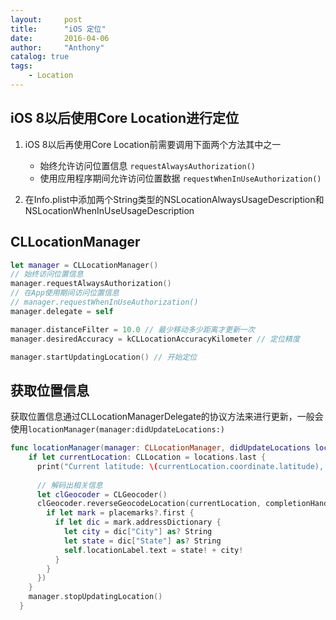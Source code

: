 ```yaml
---
layout:     post
title:      "iOS 定位"
date:       2016-04-06
author:     "Anthony"
catalog: true
tags:
    - Location
---
```


## iOS 8以后使用Core Location进行定位

1. iOS 8以后再使用Core Location前需要调用下面两个方法其中之一

	* 始终允许访问位置信息 `requestAlwaysAuthorization()`
	* 使用应用程序期间允许访问位置数据 `requestWhenInUseAuthorization()`

2. 在Info.plist中添加两个String类型的NSLocationAlwaysUsageDescription和NSLocationWhenInUseUsageDescription


## CLLocationManager

```swift
let manager = CLLocationManager()
// 始终访问位置信息
manager.requestAlwaysAuthorization()
// 在App使用期间访问位置信息
// manager.requestWhenInUseAuthorization()
manager.delegate = self

manager.distanceFilter = 10.0 // 最少移动多少距离才更新一次
manager.desiredAccuracy = kCLLocationAccuracyKilometer // 定位精度

manager.startUpdatingLocation() // 开始定位
```

## 获取位置信息

获取位置信息通过CLLocationManagerDelegate的协议方法来进行更新，一般会使用`locationManager(manager:didUpdateLocations:)`

```swift
func locationManager(manager: CLLocationManager, didUpdateLocations locations: [CLLocation]) {
    if let currentLocation: CLLocation = locations.last {
      print("Current latitude: \(currentLocation.coordinate.latitude), longitude:\(currentLocation.coordinate.longitude)")
      
      // 解码出相关信息
      let clGeocoder = CLGeocoder()
      clGeocoder.reverseGeocodeLocation(currentLocation, completionHandler: { (placemarks, error) in
        if let mark = placemarks?.first {
          if let dic = mark.addressDictionary {
            let city = dic["City"] as? String
            let state = dic["State"] as? String
            self.locationLabel.text = state! + city!
          }
        }
      })
    }
    manager.stopUpdatingLocation()
  }
```

	